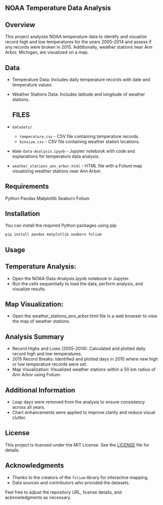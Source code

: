 ## NOAA Temperature Data Analysis
## Overview
This project analyzes NOAA temperature data to identify and visualize record high and low temperatures for the years 2005-2014 and assess if any records were broken in 2015. Additionally, weather stations near Ann Arbor, Michigan, are visualized on a map.

## Data
* Temperature Data: Includes daily temperature records with date and temperature values.
* Weather Stations Data: Includes latitude and longitude of weather stations.

  ## FILES
- `datasets/` 
  - `temperature.csv` - CSV file containing temperature records.
  - `binsize.csv` - CSV file containing weather station locations.
  
- `NOAA-Data-Analysis.ipynb` - Jupyter notebook with code and explanations for temperature data analysis.
- `weather_stations_ann_arbor.html` - HTML file with a Folium map visualizing weather stations near Ann Arbor.
  
## Requirements
Python
Pandas
Matplotlib
Seaborn
Folium

## Installation
You can install the required Python packages using pip:
``` bash
pip install pandas matplotlib seaborn folium
```
## Usage
## Temperature Analysis:
* Open the NOAA-Data-Analysis.ipynb notebook in Jupyter.
* Run the cells sequentially to load the data, perform analysis, and visualize results.

## Map Visualization:
* Open the weather_stations_ann_arbor.html file in a web browser to view the map of weather stations.

## Analysis Summary
* Record Highs and Lows (2005-2014): Calculated and plotted daily record high and low temperatures.
* 2015 Record Breaks: Identified and plotted days in 2015 where new high or low temperature records were set.
* Map Visualization: Visualized weather stations within a 50 km radius of Ann Arbor using Folium.
  
## Additional Information
* Leap days were removed from the analysis to ensure consistency across all years.
* Chart enhancements were applied to improve clarity and reduce visual clutter.

## License

This project is licensed under the MIT License. See the [LICENSE](LICENSE) file for details.

## Acknowledgments

- Thanks to the creators of the `folium` library for interactive mapping.
- Data sources and contributors who provided the datasets.

Feel free to adjust the repository URL, license details, and acknowledgments as necessary.
